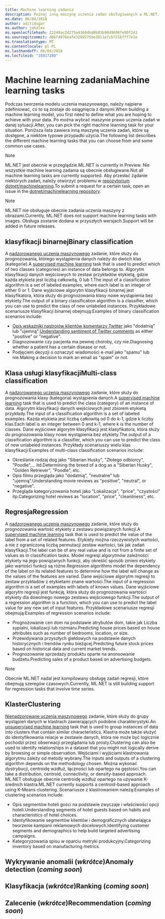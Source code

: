 ```yaml
---
title: Machine learning zadania
description: Poznaj inną maszynę uczenia zadań obsługiwanych w ML.NET.
ms.date: 06/04/2018
author: aditidugar
ms.author: johalex
ms.openlocfilehash: 22249ac2d275a4168dbd8b03b90d9698fe90f2d1
ms.sourcegitcommit: d8bf4976eafe3289275be3811e7cb721bfff7e1e
ms.translationtype: MT
ms.contentlocale: pl-PL
ms.lasthandoff: 06/04/2018
ms.locfileid: "35017288"
---
```

# <a name="machine-learning-tasks"></a><span data-ttu-id="c68b3-103">Machine learning zadania</span><span class="sxs-lookup"><span data-stu-id="c68b3-103">Machine learning tasks</span></span>

<span data-ttu-id="c68b3-104">Podczas tworzenia modelu uczenia maszynowego, należy najpierw zdefiniować, co to są zostaje do osiągnięcia z danymi.</span><span class="sxs-lookup"><span data-stu-id="c68b3-104">When building a machine learning model, you first need to define what you are hoping to achieve with your data.</span></span> <span data-ttu-id="c68b3-105">Po można wybrać maszynie prawo uczenia zadań w danej sytuacji.</span><span class="sxs-lookup"><span data-stu-id="c68b3-105">After, you can pick the right machine learning task for your situation.</span></span> <span data-ttu-id="c68b3-106">Poniższa lista zawiera inną maszynę uczenia zadań, które są dostępne, a niektóre typowe przypadki użycia.</span><span class="sxs-lookup"><span data-stu-id="c68b3-106">The following list describes the different machine learning tasks that you can choose from and some common use cases.</span></span> 

> [!NOTE]
> <span data-ttu-id="c68b3-107">ML.NET jest obecnie w przeglądzie.</span><span class="sxs-lookup"><span data-stu-id="c68b3-107">ML.NET is currently in Preview.</span></span> <span data-ttu-id="c68b3-108">Nie wszystkie machine learning zadania są obecnie obsługiwane.</span><span class="sxs-lookup"><span data-stu-id="c68b3-108">Not all machine learning tasks are currently supported.</span></span> <span data-ttu-id="c68b3-109">Aby przesłać żądanie niektórych zadań, należy otworzyć problemu w [repozytorium dotnet/machinelearning](https://github.com/dotnet/machinelearning/issues).</span><span class="sxs-lookup"><span data-stu-id="c68b3-109">To submit a request for a certain task, open an issue in the [dotnet/machinelearning repository](https://github.com/dotnet/machinelearning/issues).</span></span>

> [!NOTE]
> <span data-ttu-id="c68b3-110">ML.NET nie obsługuje obecnie zadania uczenia maszyny z obrazami.</span><span class="sxs-lookup"><span data-stu-id="c68b3-110">Currently, ML.NET does not support machine learning tasks with images.</span></span> <span data-ttu-id="c68b3-111">Obsługa zostanie dodana w przyszłych wersjach.</span><span class="sxs-lookup"><span data-stu-id="c68b3-111">Support will be added in future releases.</span></span> 

## <a name="binary-classification"></a><span data-ttu-id="c68b3-112">klasyfikacji binarnej</span><span class="sxs-lookup"><span data-stu-id="c68b3-112">Binary classification</span></span>

<span data-ttu-id="c68b3-113">A [nadzorowanego uczenia maszynowego](glossary.md#supervised-machine-learning) zadanie, które służy do prognozowania, którego wystąpienia danych należy do dwóch klas (kategorie).</span><span class="sxs-lookup"><span data-stu-id="c68b3-113">A [supervised machine learning](glossary.md#supervised-machine-learning) task that is used to predict which of two classes (categories) an instance of data belongs to.</span></span> <span data-ttu-id="c68b3-114">Algorytm klasyfikacji danych wejściowych to zestaw przykładów etykietą, gdzie każda etykieta jest liczbą całkowitą, 0 lub 1.</span><span class="sxs-lookup"><span data-stu-id="c68b3-114">The input of a classification algorithm is a set of labeled examples, where each label is an integer of either 0 or 1.</span></span> <span data-ttu-id="c68b3-115">Dane wyjściowe algorytm klasyfikacji binarnej jest klasyfikatora, która służy do prognozowania klasy nowe wystąpienia bez etykiety.</span><span class="sxs-lookup"><span data-stu-id="c68b3-115">The output of a binary classification algorithm is a classifier, which you can use to predict the class of new unlabeled instances.</span></span> <span data-ttu-id="c68b3-116">Przykładowe scenariusze klasyfikacji binarnej obejmują:</span><span class="sxs-lookup"><span data-stu-id="c68b3-116">Examples of binary classification scenarios include:</span></span>

* <span data-ttu-id="c68b3-117">[Opis wskaźniki nastrojów klientów komentarzy Twitter](../tutorials/sentiment-analysis.md) jako "dodatnią" lub "ujemną".</span><span class="sxs-lookup"><span data-stu-id="c68b3-117">[Understanding sentiment of Twitter comments](../tutorials/sentiment-analysis.md) as either "positive" or "negative".</span></span>
* <span data-ttu-id="c68b3-118">Diagnozowanie czy pacjenta ma pewnej choroby, czy nie.</span><span class="sxs-lookup"><span data-stu-id="c68b3-118">Diagnosing whether a patient has a certain disease or not.</span></span>
* <span data-ttu-id="c68b3-119">Podjęciem decyzji o oznaczyć wiadomości e-mail jako "spamu" lub nie.</span><span class="sxs-lookup"><span data-stu-id="c68b3-119">Making a decision to mark an email as "spam" or not.</span></span>

## <a name="multi-class-classification"></a><span data-ttu-id="c68b3-120">Klasa usługi klasyfikacji</span><span class="sxs-lookup"><span data-stu-id="c68b3-120">Multi-class classification</span></span>

<span data-ttu-id="c68b3-121">A [nadzorowanego uczenia maszynowego](glossary.md#supervised-machine-learning) zadanie, które służy do prognozowania klasy (kategoria) wystąpienia danych.</span><span class="sxs-lookup"><span data-stu-id="c68b3-121">A [supervised machine learning](glossary.md#supervised-machine-learning) task that is used to predict the class (category) of an instance of data.</span></span> <span data-ttu-id="c68b3-122">Algorytm klasyfikacji danych wejściowych jest zbiorem etykietą przykłady.</span><span class="sxs-lookup"><span data-stu-id="c68b3-122">The input of a classification algorithm is a set of labeled examples.</span></span> <span data-ttu-id="c68b3-123">Każda etykieta jest liczbą całkowitą od 0 do k-1, gdzie k liczby klas.</span><span class="sxs-lookup"><span data-stu-id="c68b3-123">Each label is an integer between 0 and k-1, where k is the number of classes.</span></span> <span data-ttu-id="c68b3-124">Dane wyjściowe algorytm klasyfikacji jest klasyfikatora, która służy do prognozowania klasy nowe wystąpienia bez etykiety.</span><span class="sxs-lookup"><span data-stu-id="c68b3-124">The output of a classification algorithm is a classifier, which you can use to predict the class of new unlabeled instances.</span></span> <span data-ttu-id="c68b3-125">Przykłady scenariuszy wielu klas klasyfikacji:</span><span class="sxs-lookup"><span data-stu-id="c68b3-125">Examples of multi-class classification scenarios include:</span></span>

* <span data-ttu-id="c68b3-126">Określanie rodzaj dog jako "Siberian Husky", "Złotego odbiorcy", "Poodle",... itd.</span><span class="sxs-lookup"><span data-stu-id="c68b3-126">Determining the breed of a dog as a "Siberian Husky", "Golden Retriever", "Poodle", etc.</span></span>
* <span data-ttu-id="c68b3-127">Opis filmu przegląda jako "dodatnią", "neutralne" lub "ujemną".</span><span class="sxs-lookup"><span data-stu-id="c68b3-127">Understanding movie reviews as "positive", "neutral", or "negative".</span></span>
* <span data-ttu-id="c68b3-128">Przegląda kategoryzowania hoteli jako "Lokalizacja", "price", "czystości" itp.</span><span class="sxs-lookup"><span data-stu-id="c68b3-128">Categorizing hotel reviews as "location", "price", "cleanliness", etc.</span></span>

## <a name="regression"></a><span data-ttu-id="c68b3-129">Regresja</span><span class="sxs-lookup"><span data-stu-id="c68b3-129">Regression</span></span>

<span data-ttu-id="c68b3-130">A [nadzorowanego uczenia maszynowego](glossary.md#supervised-machine-learning) zadanie, które służy do prognozowania wartość etykiety z zestawu powiązanych funkcji.</span><span class="sxs-lookup"><span data-stu-id="c68b3-130">A [supervised machine learning](glossary.md#supervised-machine-learning) task that is used to predict the value of the label from a set of related features.</span></span> <span data-ttu-id="c68b3-131">Etykiety można rzeczywistych wartości, a nie z ograniczoną liczbą permutacji zestaw wartości, tak jak zadań klasyfikacji.</span><span class="sxs-lookup"><span data-stu-id="c68b3-131">The label can be of any real value and is not from a finite set of values as in classification tasks.</span></span> <span data-ttu-id="c68b3-132">Model regresji algorytmów zależności etykiety na jego powiązanych funkcji, aby określić sposób zmieni etykiety jako wartości funkcji są różne.</span><span class="sxs-lookup"><span data-stu-id="c68b3-132">Regression algorithms model the dependency of the label on its related features to determine how the label will change as the values of the features are varied.</span></span> <span data-ttu-id="c68b3-133">Dane wejściowe algorytm regresji to zestaw przykładów z etykietami znane wartości.</span><span class="sxs-lookup"><span data-stu-id="c68b3-133">The input of a regression algorithm is a set of examples with labels of known values.</span></span> <span data-ttu-id="c68b3-134">Dane wyjściowe algorytm regresji jest funkcję, która służy do prognozowania wartości etykiety dla dowolnego nowego zestawu wejściowego funkcji.</span><span class="sxs-lookup"><span data-stu-id="c68b3-134">The output of a regression algorithm is a function, which you can use to predict the label value for any new set of input features.</span></span> <span data-ttu-id="c68b3-135">Przykładowe scenariusze regresji obejmują:</span><span class="sxs-lookup"><span data-stu-id="c68b3-135">Examples of regression scenarios include:</span></span>

* <span data-ttu-id="c68b3-136">Prognozowanie cen dom na podstawie atrybutów dom, takie jak Liczba sypialni, lokalizacji lub rozmiaru.</span><span class="sxs-lookup"><span data-stu-id="c68b3-136">Predicting house prices based on house attributes such as number of bedrooms, location, or size.</span></span>
* <span data-ttu-id="c68b3-137">Przewidywania przyszłych giełdowych na podstawie danych historycznych i trendów rynku bieżącej.</span><span class="sxs-lookup"><span data-stu-id="c68b3-137">Predicting future stock prices based on historical data and current market trends.</span></span>
* <span data-ttu-id="c68b3-138">Prognozowanie sprzedaży produktu oparte na anonsowanie budżetu.</span><span class="sxs-lookup"><span data-stu-id="c68b3-138">Predicting sales of a product based on advertising budgets.</span></span>

> [!NOTE]
> <span data-ttu-id="c68b3-139">Obecnie ML.NET nadal jest kompilowany obsługę zadań regresji, które obejmują szeregów czasowych.</span><span class="sxs-lookup"><span data-stu-id="c68b3-139">Currently, ML.NET is still building support for regression tasks that involve time series.</span></span>

## <a name="clustering"></a><span data-ttu-id="c68b3-140">Klaster</span><span class="sxs-lookup"><span data-stu-id="c68b3-140">Clustering</span></span>

<span data-ttu-id="c68b3-141">[Nienadzorowane uczenia maszynowego](glossary.md#unsupervised-machine-learning) zadanie, które służy do grupy wystąpień danych w klastrach zawierających podobne charakterystyki.</span><span class="sxs-lookup"><span data-stu-id="c68b3-141">An [unsupervised machine learning](glossary.md#unsupervised-machine-learning) task that is used to group instances of data into clusters that contain similar characteristics.</span></span> <span data-ttu-id="c68b3-142">Klastra może także służyć do identyfikowania relacje w zestawie danych, która nie może być logicznie pochodzi przez obserwacji przeglądania lub prosty.</span><span class="sxs-lookup"><span data-stu-id="c68b3-142">Clustering can also be used to identify relationships in a dataset that you might not logically derive by browsing or simple observation.</span></span> <span data-ttu-id="c68b3-143">Wejściami i wyjściami klastrowania algorytmu zależy od metody wybrany.</span><span class="sxs-lookup"><span data-stu-id="c68b3-143">The inputs and outputs of a clustering algorithm depends on the methodology chosen.</span></span> <span data-ttu-id="c68b3-144">Można wykonać dystrybucji, centroidę wzdłuż, łączności lub opartego na gęstości.</span><span class="sxs-lookup"><span data-stu-id="c68b3-144">You can take a distribution, centroid, connectivity, or density-based approach.</span></span> <span data-ttu-id="c68b3-145">ML.NET obsługuje obecnie centroidę wzdłuż opartego na używanie K-średnich klastra.</span><span class="sxs-lookup"><span data-stu-id="c68b3-145">ML.NET currently supports a centroid-based approach using K-Means clustering.</span></span> <span data-ttu-id="c68b3-146">Scenariusze z klastrowaniem należą:</span><span class="sxs-lookup"><span data-stu-id="c68b3-146">Examples of clustering scenarios include:</span></span>

* <span data-ttu-id="c68b3-147">Opis segmentów hoteli gości na podstawie zwyczaje i właściwości opcji hoteli.</span><span class="sxs-lookup"><span data-stu-id="c68b3-147">Understanding segments of hotel guests based on habits and characteristics of hotel choices.</span></span>
* <span data-ttu-id="c68b3-148">Identyfikowanie segmentów klientów i demograficznych ułatwiająca tworzenie kampanii reklamowych docelowych.</span><span class="sxs-lookup"><span data-stu-id="c68b3-148">Identifying customer segments and demographics to help build targeted advertising campaigns.</span></span>
* <span data-ttu-id="c68b3-149">Kategoryzowania spisu w oparciu metryki produkcyjny.</span><span class="sxs-lookup"><span data-stu-id="c68b3-149">Categorizing inventory based on manufacturing metrics.</span></span>

## <a name="anomaly-detection-coming-soon"></a><span data-ttu-id="c68b3-150">Wykrywanie anomalii (*wkrótce*)</span><span class="sxs-lookup"><span data-stu-id="c68b3-150">Anomaly detection (*coming soon*)</span></span>

## <a name="ranking-coming-soon"></a><span data-ttu-id="c68b3-151">Klasyfikacja (*wkrótce*)</span><span class="sxs-lookup"><span data-stu-id="c68b3-151">Ranking (*coming soon*)</span></span>

## <a name="recommendation-coming-soon"></a><span data-ttu-id="c68b3-152">Zalecenie (*wkrótce*)</span><span class="sxs-lookup"><span data-stu-id="c68b3-152">Recommendation (*coming soon*)</span></span>

